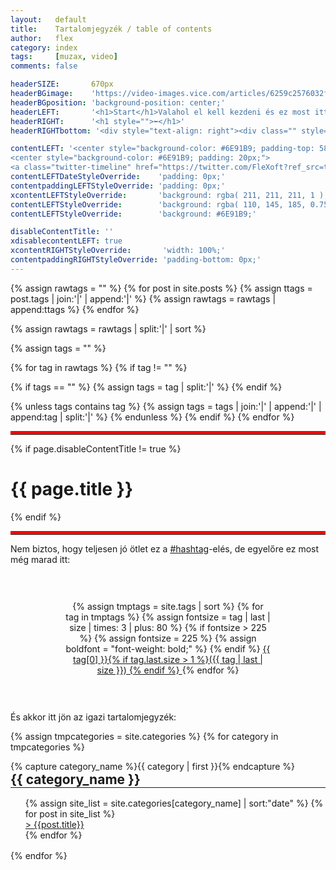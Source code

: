 ```yaml
---
layout:   default
title:    Tartalomjegyzék / table of contents
author:   flex
category: index
tags:     [muzax, video]
comments: false

headerSIZE:       670px
headerBGimage:    'https://video-images.vice.com/articles/6259c2576032f900969ad342/lede/1650049778845-russiancruisermoskva.jpeg'
headerBGposition: 'background-position: center;'
headerLEFT:       '<h1>Start</h1>Valahol el kell kezdeni és ez most itt lesz a tartalomjegyzéknél...'
headerRIGHT:      '<h1 style="">⬅</h1>'
headerRIGHTbottom: '<div style="text-align: right"><div class="" style="display: inline-block; font-size: 50%; margin-bottom: 0px; background: black; color: white; padding: 7px;">Source: <a class="menu" href="https://www.vice.com/en/article/v7dkpx/a-piece-of-the-true-cross-may-have-sunk-with-russias-warship">"A Piece of the True Cross May Have Sunk with Russia’s Warship"</a></div></div>'

contentLEFT: '<center style="background-color: #6E91B9; padding-top: 58px;"><a href="https://twitter.com/FleXoft"><img style="width: 80%; margin-bottom: 3%;" src="https://upload.wikimedia.org/wikipedia/en/thumb/4/47/Twitter_2010_logo_-_from_Commons.svg/1024px-Twitter_2010_logo_-_from_Commons.svg.png"></a></center>
<center style="background-color: #6E91B9; padding: 20px;">
<a class="twitter-timeline" href="https://twitter.com/FleXoft?ref_src=twsrc%5Etfw" data-tweet-limit="5" data-dnt="true" data-chrome="noheader nofooter noscrollbar noborders transparent" data-lang="en"></a><script async src="https://platform.twitter.com/widgets.js" charset="utf-8"></script></center>'
contentLEFTDateStyleOverride:    'padding: 0px;'
contentpaddingLEFTStyleOverride: 'padding: 0px;'
xcontentLEFTStyleOverride:       'background: rgba( 211, 211, 211, 1 ); color: white;'
contentLEFTStyleOverride:        'background: rgba( 110, 145, 185, 0.75 );'
contentLEFTStyleOverride:        'background: #6E91B9;'

disableContentTitle: ''
xdisablecontentLEFT: true
xcontentRIGHTStyleOverride:       'width: 100%;'
contentpaddingRIGHTStyleOverride: 'padding-bottom: 0px;'
---
```


{% assign rawtags = "" %}
{% for post in site.posts %}
{% assign ttags = post.tags | join:'|' | append:'|' %}
{% assign rawtags = rawtags | append:ttags %}
{% endfor %}

{% assign rawtags = rawtags | split:'|' | sort %}

{% assign tags = "" %}

{% for tag in rawtags %}
{% if tag != "" %}

{% if tags == "" %}
{% assign tags = tag | split:'|' %}
{% endif %}

{% unless tags contains tag %}
{% assign tags = tags | join:'|' | append:'|' | append:tag | split:'|' %}
{% endunless %}
{% endif %}
{% endfor %}

<hr style="border-top: 5px solid red;">
{% if page.disableContentTitle != true %}<h1>{{ page.title }}</h1>{% endif %}
<hr style="border-top: 5px solid red;">

Nem biztos, hogy teljesen jó ötlet ez a [#hashtag](/tags)-elés, de egyelőre ez most még marad itt:

<div style="width: 65%; margin: auto; padding: 30px; text-align: center;">

{% assign tmptags = site.tags | sort %}
{% for tag in tmptags %}
{% assign fontsize = tag | last | size | times: 3 | plus: 80 %}
{% if fontsize > 225 %}
	{% assign fontsize = 225 %}
	{% assign boldfont = "font-weight: bold;" %}
{% endif %}
  <a href="tags#{{ tag | first }}" style="font-size: {{ fontsize }}%; {{ boldfont }}">{{ tag[0] }}{% if tag.last.size > 1 %}({{ tag | last | size }})
{% endif %}
  </a>
{% endfor %}

</div>

És akkor itt jön az igazi tartalomjegyzék:

<p></p><div class="tableofcontents">

{% assign tmpcategories = site.categories %}
{% for category in tmpcategories %}
	<div style="width: 100%; border: 0px solid; display: inline-block;">
	{% capture category_name %}{{ category | first }}{% endcapture %}
	<h2 style="margin: 0px">{{ category_name }}</h2>
	<hr width="100%" style="margin: 0px">
	<ul style="list-style-type: none; margin-top: 1rem; margin-bottom: 1rem;">
	{% assign site_list = site.categories[category_name] | sort:"date" %}
	{% for post in site_list %}
		<li><a href="{{ site.baseurl }}{{ post.url }}">> {{post.title}}</a></li>
	{% endfor %}
	</ul>
	</div>
{% endfor %}

</div>